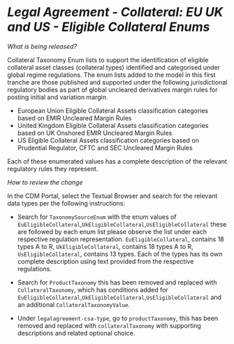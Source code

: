 # *Legal Agreement - Collateral: EU UK and US - Eligible Collateral Enums*

_What is being released?_

Collateral Taxonomy Enum lists to support the identification of eligible collateral asset classes (collateral types) identified and categorised under global regime regulations. The enum lists added to the model in this first tranche are those published and supported under the following jurisdictional regulatory bodies as part of global uncleared derivatives margin rules for posting initial and variation margin.

- European Union Eligible Collateral Assets classification categories based on EMIR Uncleared Margin Rules
- United Kingdom Eligible Collateral Assets classification categories based on UK Onshored EMIR Uncleared Margin Rules
- US Eligible Collateral Assets classification categories based on Prudential Regulator, CFTC and SEC Uncleared Margin Rules

Each of these enumerated values has a complete description of the relevant regulatory rules they represent.

_How to review the change_

In the CDM Portal, select the Textual Browser and search for the relevant data types per the following instructions:
- Search for `TaxonomySourceEnum` with the enum values of `EuEligibleCollateral`,`UkEligibleCollateral`,`UsEligibleCollateral` these are followed by each enum list please observe the list under each respective regulation representation. `EuEligibleCollateral`, contains 18 types A to R, `UkEligibleCollateral`, contains 18 types A to R, `UsEligibleCollateral`, contains 13 types. Each of the types has its own complete description using text provided from the respective regulations.

- Search for `ProductTaxonomy` this has been removed and replaced with `CollateralTaxonomy`, which has conditions added for `EuEligibleCollateral`,`UkEligibleCollateral`,`UsEligibleCollateral` and an additional `CollateralTaxonomyValue`.

- Under `legalagreement-csa-type`, go to `productTaxonomy`, this has been removed and replaced with `collateralTaxonomy` with supporting descriptions and related optional choice.








